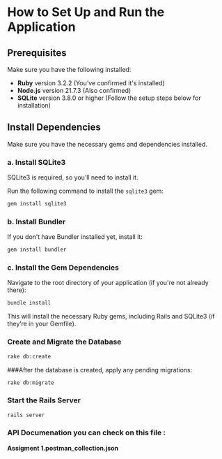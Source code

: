 # How to Set Up and Run the Application

## Prerequisites

Make sure you have the following installed:

- **Ruby** version 3.2.2 (You’ve confirmed it's installed)
- **Node.js** version 21.7.3 (Also confirmed)
- **SQLite** version 3.8.0 or higher (Follow the setup steps below for installation)

## Install Dependencies

Make sure you have the necessary gems and dependencies installed.

### a. Install SQLite3

SQLite3 is required, so you’ll need to install it.

Run the following command to install the `sqlite3` gem:

```bash
gem install sqlite3
```

### b. Install Bundler

If you don’t have Bundler installed yet, install it:
```bash
gem install bundler
```


### c. Install the Gem Dependencies
Navigate to the root directory of your application (if you're not already there):
```bash
bundle install
```
This will install the necessary Ruby gems, including Rails and SQLite3 (if they’re in your Gemfile).


### Create and Migrate the Database
```bash
rake db:create
```

###After the database is created, apply any pending migrations:
```bash
rake db:migrate
```

### Start the Rails Server
```bash
rails server
```

### API Documenation you can check on this file : 

**Assigment 1.postman_collection.json**